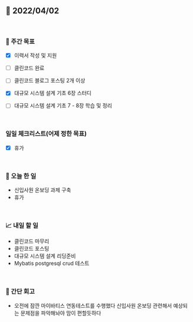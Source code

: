 ## 📅 2022/04/02

<br/>

### 🏹 주간 목표

- [x] 이력서 작성 및 지원
- [ ] 클린코드 완료
- [ ] 클린코드 블로그 포스팅 2개 이상
- [x] 대규모 시스템 설계 기초 6장 스터디
- [ ] 대규모 시스템 설계 기초 7 - 8장 학습 및 정리


<br/>

### 일일 체크리스트(어제 정한 목표)

- [x] 휴가

<br/>

### 💯 오늘 한 일

- 신입사원 온보딩 과제 구축
- 휴가

<br/>

### 📈 내일 할 일

- 클린코드 마무리
- 클린코드 포스팅
- 대규모 시스템 설계 리딩준비
- Mybatis postgresql crud 테스트

<br/>

### 🧐 간단 회고

- 오전에 잠깐 마이바티스 연동테스트를 수행했다
신입사원 온보딩 관련해서 예상되는 문제점을 파악해놔야 맘이 편할듯하다
